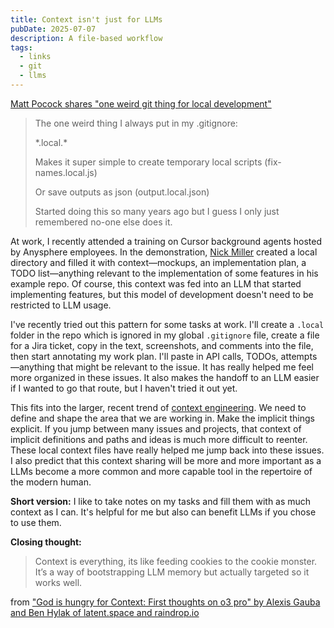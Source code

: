 ```yaml
---
title: Context isn't just for LLMs
pubDate: 2025-07-07
description: A file-based workflow
tags:
  - links
  - git
  - llms
---
```


[Matt Pocock shares "one weird git thing for local development"](https://x.com/mattpocockuk/status/1941907646161777072)

> The one weird thing I always put in my .gitignore:
>
> \*.local.\*
>
> Makes it super simple to create temporary local scripts (fix-names.local.js)
>
> Or save outputs as json (output.local.json)
>
> Started doing this so many years ago but I guess I only just remembered no-one else does it.

At work, I recently attended a training on Cursor background agents hosted by Anysphere employees. In the demonstration, [Nick Miller](https://x.com/nickwm?lang=en) created a local directory and filled it with context—mockups, an implementation plan, a TODO list—anything relevant to the implementation of some features in his example repo. Of course, this context was fed into an LLM that started implementing features, but this model of development doesn't need to be restricted to LLM usage.

I've recently tried out this pattern for some tasks at work. I'll create a `.local` folder in the repo which is ignored in my global `.gitignore` file, create a file for a Jira ticket, copy in the text, screenshots, and comments into the file, then start annotating my work plan. I'll paste in API calls, TODOs, attempts—anything that might be relevant to the issue. It has really helped me feel more organized in these issues. It also makes the handoff to an LLM easier if I wanted to go that route, but I haven't tried it out yet.

This fits into the larger, recent trend of [context engineering](https://simonwillison.net/2025/Jun/27/context-engineering/). We need to define and shape the area that we are working in. Make the implicit things explicit. If you jump between many issues and projects, that context of implicit definitions and paths and ideas is much more difficult to reenter. These local context files have really helped me jump back into these issues. I also predict that this context sharing will be more and more important as a LLMs become a more common and more capable tool in the repertoire of the modern human.

**Short version:** I like to take notes on my tasks and fill them with as much context as I can. It's helpful for me but also can benefit LLMs if you chose to use them.

**Closing thought:**

> Context is everything, its like feeding cookies to the cookie monster. It’s a way of bootstrapping LLM memory but actually targeted so it works well.

from ["God is hungry for Context: First thoughts on o3 pro" by Alexis Gauba and Ben Hylak of latent.space and raindrop.io](https://www.latent.space/p/o3-pro)
